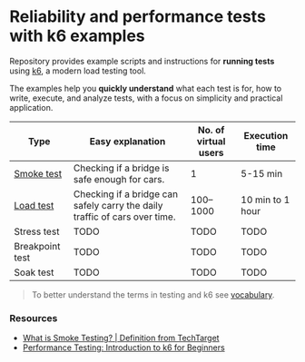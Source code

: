 # Reliability and performance tests with k6 examples

Repository provides example scripts and instructions for **running tests** using [k6](https://k6.io/), a modern load testing tool.

The examples help you **quickly understand** what each test is for, how to write, execute, and analyze tests, with a focus on simplicity and practical application.

| Type                             | Easy explanation                                                           | No. of virtual users | Execution time   |
| -------------------------------- | -------------------------------------------------------------------------- | -------------------- | ---------------- |
| [Smoke test](smoke-test/text.md) | Checking if a bridge is safe enough for cars.                              | 1                    | 5-15 min         |
| [Load test](load-test/text.md)   | Checking if a bridge can safely carry the daily traffic of cars over time. | 100–1000             | 10 min to 1 hour |
| Stress test                      | TODO                                                                       | TODO                 | TODO             |
| Breakpoint test                  | TODO                                                                       | TODO                 | TODO             |
| Soak test                        | TODO                                                                       | TODO                 | TODO             |

> To better understand the terms in testing and k6 see [vocabulary](vocabulary.md).

### Resources

- [What is Smoke Testing? | Definition from TechTarget](https://www.techtarget.com/searchsoftwarequality/definition/smoke-testing)
- [Performance Testing: Introduction to k6 for Beginners](https://www.udemy.com/course/k6-load-testing-performance-testing/)